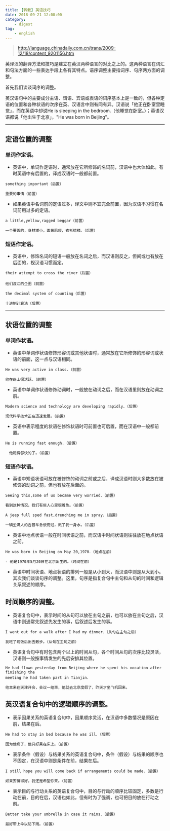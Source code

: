```yaml
---
title: [转载] 英语技巧
date: 2018-09-21 12:00:00
category:
    - digest
tag: 
    - english
---
```

> http://language.chinadaily.com.cn/trans/2009-12/18/content_9201156.htm


英译汉的翻译方法和技巧是建立在英汉两种语言的对比之上的。这两种语言在词汇和句法方面的一些表达手段上各有其特点。语序调整主要指词序、句序两方面的调整。

首先我们谈谈词序的调整。

英汉语句中的主要成分主语、谓语、宾语或表语的词序基本上是一致的，但各种定语的位置和各种状语的次序在英、汉语言中则有同有异。汉语说「他正在卧室里睡觉」，而在英语中却说He is sleeping in the bedroom.（他睡觉在卧室。）；英语汉语都说「他出生于北京」，"He was born in Beijing"。

---

## 定语位置的调整

### 单词作定语。

- 英语中，单词作定语时，通常放在它所修饰的名词前，汉语中也大体如此。有时英语中有后置的，译成汉语时一般都前置。

```
something important（后置） 

重要的事情（前置）
```

- 如果英语中名词前的定语过多，译文中则不宜完全前置，因为汉语不习惯在名词前用过多的定语。
```
a little,yellow,ragged beggar（前置） 

一个要饭的，身材矮小，面黄肌瘦，衣衫褴褛。（后置）
```

### 短语作定语。

- 英语中，修饰名词的短语一般放在名词之后，而汉语则反之，但间或也有放在后面的，视汉语习惯而定。
```
their attempt to cross the river（后置）
 　　
他们渡江的企图（前置）

the decimal system of counting（后置） 　　

十进制计算法（后置）
```
---

## 状语位置的调整

### 单词作状语。

- 英语中单词作状语修饰形容词或其他状语时，通常放在它所修饰的形容词或状语的前面，这一点与汉语相同。

```
He was very active in class.（前置） 　　

他在班上很活跃。（前置）
```

- 英语中单词作状语修饰动词时，一般放在动词之后，而在汉语里则放在动词之前。
```
Modern science and technology are developing rapidly．（后置）

现代科学技术正在迅速发展。（前置）
```

- 英语中表示程度的状语在修饰状语时可前置也可后置，而在汉语中一般都前置。
```
He is running fast enough.（后置） 　

　他跑得够快的了。（前置）
```

### 短语作状语。

- 英语中短语状语可放在被修饰的动词之前或之后，译成汉语时则大多数放在被修饰的动词之前，但也有放在后面的。
```
Seeing this,some of us became very worried．（前置）

看到这种情况，我们有些人心里很着急。（前置）

A jeep full sped fast,drenching me in spray．（后置）

一辆坐满人的吉普车急驶而过，溅了我一身水。（后置）
```

- 英语中地点状语一般在时间状语之前，而汉语中时间状语则往往放在地点状语之前。
```
He was born in Beijing on May 20,1970．（地点在前）

- 他是1970年5月20日在北京出生的。（时间在前）
```

- 英语中时间状语、地点状语的排列一般是从小到大，而汉语中则是从大到小。其次我们谈谈句序的调整。这里，句序是指复合句中主句和从句的时间和逻辑关系叙述的顺序。

## 时间顺序的调整。

- 英语复合句中，表示时间的从句可以放在主句之前，也可以放在主句之后，汉语中则通常先叙述先发生的事，后叙述后发生的事。

```
I went out for a walk after I had my dinner．（从句在主句之后）

我吃了晚饭后出去散步。（从句在主句之前）
```

- 英语复合句中有时包含两个以上的时间从句，各个时间从句的次序比较灵活，汉语则一般按事情发生的先后安排其位置。

```
He had flown yesterday from Beijing where he spent his vocation after finishing the 
meeting he had taken part in Tianjin．

他本来在天津开会，会议一结束，他就去北京度假了，昨天才坐飞机回来。
```

## 英汉语复合句中的逻辑顺序的调整。

- 表示因果关系的英语复合句中，因果顺序灵活，在汉语中多数情况是原因在前，结果在后。
```
He had to stay in bed because he was ill．（后置）

因为他病了，他只好呆在床上。（前置）
```

- 表示条件（假设）与结果关系的英语复合句中，条件（假设）与结果的顺序也不固定，在汉语中则是条件在前，结果在后。
```
I still hope you will come back if arrangements could be made．（后置）

如果安排得好，我还是希望你来。（前置）
```

- 表示目的与行动关系的英语复合句中，目的与行动的顺序比较固定，多数是行动在前，目的在后，汉语也如此，但有时为了强调，也可把目的放在行动之前。
```
Better take your umbrella in case it rains．（后置）

最好带上伞以防下雨。（前置）
```